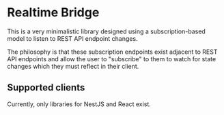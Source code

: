# Realtime Bridge

This is a very minimalistic library designed using a subscription-based model to listen to REST API endpoint changes.

The philosophy is that these subscription endpoints exist adjacent to REST API endpoints and allow the user to "subscribe" to them to watch for state changes which they must reflect in their client.

## Supported clients

Currently, only libraries for NestJS and React exist.
